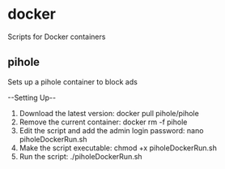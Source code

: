 # docker
Scripts for Docker containers

## pihole
Sets up a pihole container to block ads
 
--Setting Up--

1. Download the latest version: docker pull pihole/pihole
2. Remove the current container: docker rm -f pihole
3. Edit the script and add the admin login password: nano piholeDockerRun.sh
4. Make the script executable: chmod +x piholeDockerRun.sh
5. Run the script: ./piholeDockerRun.sh

